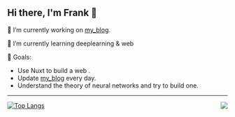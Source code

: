<link rel="stylesheet" href="mystyle.css">
<div>
    <h2>
        Hi there, I'm Frank 👋
    </h2>
</div>

🔭 I’m currently working on [my_blog](https://frank-fn10502.github.io/).

🌱 I’m currently learning deeplearning & web

🍺 Goals: 
- Use Nuxt to build a web .
- Update [my_blog](https://frank-fn10502.github.io/) every day. 
- Understand the theory of neural networks and try to build one.

<!--
**frank-fn10502/frank-fn10502** is a ✨ _special_ ✨ repository because its `README.md` (this file) appears on your GitHub profile.
[![Anurag's github stats](https://github-readme-stats.vercel.app/api?username=frank-fn10502&&show_icons=true)](https://github.com/anuraghazra/github-readme-stats)

Here are some ideas to get you started:

- 🔭 I’m currently working on ...
- 🌱 I’m currently learning ...
- 👯 I’m looking to collaborate on ...
- 🤔 I’m looking for help with ...
- 💬 Ask me about ...
- 📫 How to reach me: ...
- 😄 Pronouns: ...
- ⚡ Fun fact: ...
-->

<hr/>

<div class="flex">
    <div>
        <a href="https://github.com/anuraghazra/github-readme-stats">
            <img align="right" src="https://github-readme-stats.vercel.app/api?username=frank-fn10502&hide_title=true" />
        </a>
    </div>
    <div>

[![Top Langs](https://github-readme-stats.vercel.app/api/top-langs/?username=frank-fn10502&layout=compact&langs_count=8&exclude_repo=SurvivalGameWeb,SurvivalGameWebVer2,SurvivalGameWebVer3)](https://github.com/anuraghazra/github-readme-stats)
    </div>
</div>

